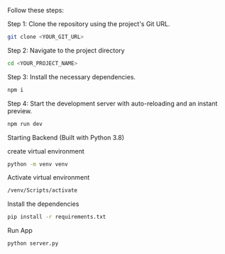 Follow these steps:

Step 1: Clone the repository using the project's Git URL.
```sh
git clone <YOUR_GIT_URL>
```

Step 2: Navigate to the project directory
```sh
cd <YOUR_PROJECT_NAME>
```

Step 3: Install the necessary dependencies.
```sh
npm i
```

Step 4: Start the development server with auto-reloading and an instant preview.
```sh
npm run dev
```

Starting Backend (Built with Python 3.8)

create virtual environment 
```sh
python -m venv venv
```
Activate virtual environment 
```sh
/venv/Scripts/activate
```
Install the dependencies
```sh
pip install -r requirements.txt
```
Run App
```sh
python server.py
```
